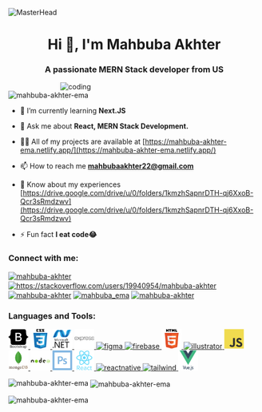 ![MasterHead]([https://images.unsplash.com/photo-1499951360447-b19be8fe80f5?ixlib=rb-4.0.3&ixid=MnwxMjA3fDB8MHxleHBsb3JlLWZlZWR8NHx8fGVufDB8fHx8&w=1000&q=80](https://lottiefiles.com/44003-web-development))
<h1 align="center">Hi 👋, I'm Mahbuba Akhter</h1>
<h3 align="center">A passionate MERN Stack developer from US</h3>
<img align="right" width="400" src="https://cdn.dribbble.com/users/1162077/screenshots/3848914/programmer.gif" alt="coding" srcset="">

<p align="left"> <img src="https://komarev.com/ghpvc/?username=mahbuba-akhter-ema&label=Profile%20views&color=0e75b6&style=flat" alt="mahbuba-akhter-ema" /> </p>

- 🌱 I’m currently learning **Next.JS**

- 💬 Ask me about **React, MERN Stack Development.**

- 👨‍💻 All of my projects are available at [https://mahbuba-akhter-ema.netlify.app/](https://mahbuba-akhter-ema.netlify.app/)

- 📫 How to reach me **mahbubaakhter22@gmail.com**

- 📄 Know about my experiences [https://drive.google.com/drive/u/0/folders/1kmzhSapnrDTH-qj6XxoB-Qcr3sRmdzwv](https://drive.google.com/drive/u/0/folders/1kmzhSapnrDTH-qj6XxoB-Qcr3sRmdzwv)

- ⚡ Fun fact **I eat code😂**

<h3 align="left">Connect with me:</h3>
<p align="left">
<a href="https://linkedin.com/in/mahbuba-akhter" target="blank"><img align="center" src="https://raw.githubusercontent.com/rahuldkjain/github-profile-readme-generator/master/src/images/icons/Social/linked-in-alt.svg" alt="mahbuba-akhter" height="30" width="40" /></a>
<a href="https://stackoverflow.com/users/https://stackoverflow.com/users/19940954/mahbuba-akhter" target="blank"><img align="center" src="https://raw.githubusercontent.com/rahuldkjain/github-profile-readme-generator/master/src/images/icons/Social/stack-overflow.svg" alt="https://stackoverflow.com/users/19940954/mahbuba-akhter" height="30" width="40" /></a>
<a href="https://fb.com/mahbuba-akhter" target="blank"><img align="center" src="https://raw.githubusercontent.com/rahuldkjain/github-profile-readme-generator/master/src/images/icons/Social/facebook.svg" alt="mahbuba-akhter" height="30" width="40" /></a>
<a href="https://instagram.com/mahbuba_ema" target="blank"><img align="center" src="https://raw.githubusercontent.com/rahuldkjain/github-profile-readme-generator/master/src/images/icons/Social/instagram.svg" alt="mahbuba_ema" height="30" width="40" /></a>
<a href="https://dribbble.com/mahbuba-akhter" target="blank"><img align="center" src="https://raw.githubusercontent.com/rahuldkjain/github-profile-readme-generator/master/src/images/icons/Social/dribbble.svg" alt="mahbuba-akhter" height="30" width="40" /></a>
</p>

<h3 align="left">Languages and Tools:</h3>
<p align="left"> <a href="https://getbootstrap.com" target="_blank" rel="noreferrer"> <img src="https://raw.githubusercontent.com/devicons/devicon/master/icons/bootstrap/bootstrap-plain-wordmark.svg" alt="bootstrap" width="40" height="40"/> </a> <a href="https://www.w3schools.com/css/" target="_blank" rel="noreferrer"> <img src="https://raw.githubusercontent.com/devicons/devicon/master/icons/css3/css3-original-wordmark.svg" alt="css3" width="40" height="40"/> </a> <a href="https://dotnet.microsoft.com/" target="_blank" rel="noreferrer"> <img src="https://raw.githubusercontent.com/devicons/devicon/master/icons/dot-net/dot-net-original-wordmark.svg" alt="dotnet" width="40" height="40"/> </a> <a href="https://expressjs.com" target="_blank" rel="noreferrer"> <img src="https://raw.githubusercontent.com/devicons/devicon/master/icons/express/express-original-wordmark.svg" alt="express" width="40" height="40"/> </a> <a href="https://www.figma.com/" target="_blank" rel="noreferrer"> <img src="https://www.vectorlogo.zone/logos/figma/figma-icon.svg" alt="figma" width="40" height="40"/> </a> <a href="https://firebase.google.com/" target="_blank" rel="noreferrer"> <img src="https://www.vectorlogo.zone/logos/firebase/firebase-icon.svg" alt="firebase" width="40" height="40"/> </a> <a href="https://www.w3.org/html/" target="_blank" rel="noreferrer"> <img src="https://raw.githubusercontent.com/devicons/devicon/master/icons/html5/html5-original-wordmark.svg" alt="html5" width="40" height="40"/> </a> <a href="https://www.adobe.com/in/products/illustrator.html" target="_blank" rel="noreferrer"> <img src="https://www.vectorlogo.zone/logos/adobe_illustrator/adobe_illustrator-icon.svg" alt="illustrator" width="40" height="40"/> </a> <a href="https://developer.mozilla.org/en-US/docs/Web/JavaScript" target="_blank" rel="noreferrer"> <img src="https://raw.githubusercontent.com/devicons/devicon/master/icons/javascript/javascript-original.svg" alt="javascript" width="40" height="40"/> </a> <a href="https://www.mongodb.com/" target="_blank" rel="noreferrer"> <img src="https://raw.githubusercontent.com/devicons/devicon/master/icons/mongodb/mongodb-original-wordmark.svg" alt="mongodb" width="40" height="40"/> </a> <a href="https://nodejs.org" target="_blank" rel="noreferrer"> <img src="https://raw.githubusercontent.com/devicons/devicon/master/icons/nodejs/nodejs-original-wordmark.svg" alt="nodejs" width="40" height="40"/> </a> <a href="https://www.photoshop.com/en" target="_blank" rel="noreferrer"> <img src="https://raw.githubusercontent.com/devicons/devicon/master/icons/photoshop/photoshop-line.svg" alt="photoshop" width="40" height="40"/> </a> <a href="https://reactjs.org/" target="_blank" rel="noreferrer"> <img src="https://raw.githubusercontent.com/devicons/devicon/master/icons/react/react-original-wordmark.svg" alt="react" width="40" height="40"/> </a> <a href="https://reactnative.dev/" target="_blank" rel="noreferrer"> <img src="https://reactnative.dev/img/header_logo.svg" alt="reactnative" width="40" height="40"/> </a> <a href="https://tailwindcss.com/" target="_blank" rel="noreferrer"> <img src="https://www.vectorlogo.zone/logos/tailwindcss/tailwindcss-icon.svg" alt="tailwind" width="40" height="40"/> </a> <a href="https://vuejs.org/" target="_blank" rel="noreferrer"> <img src="https://raw.githubusercontent.com/devicons/devicon/master/icons/vuejs/vuejs-original-wordmark.svg" alt="vuejs" width="40" height="40"/> </a> </p>

<p><img align="left" src="https://github-readme-stats.vercel.app/api/top-langs?username=mahbuba-akhter-ema&show_icons=true&locale=en&layout=compact" alt="mahbuba-akhter-ema" /></p>

<p>&nbsp;<img align="center" src="https://github-readme-stats.vercel.app/api?username=mahbuba-akhter-ema&show_icons=true&locale=en" alt="mahbuba-akhter-ema" /></p>

<p><img align="center" src="https://github-readme-streak-stats.herokuapp.com/?user=mahbuba-akhter-ema&" alt="mahbuba-akhter-ema" /></p>
